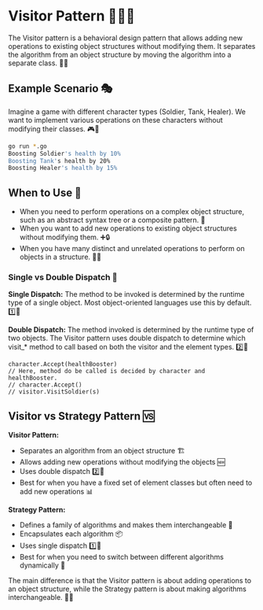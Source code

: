 # Visitor Pattern 🏃‍♂️👀

The Visitor pattern is a behavioral design pattern that allows adding new operations to existing object structures without modifying them. It separates the algorithm from an object structure by moving the algorithm into a separate class. 🧩🔀

## Example Scenario 🎭

Imagine a game with different character types (Soldier, Tank, Healer). We want to implement various operations on these characters without modifying their classes. 🎮👥

```bash
go run *.go
Boosting Soldier's health by 10%
Boosting Tank's health by 20%
Boosting Healer's health by 15%
```

## When to Use 🤔

- When you need to perform operations on a complex object structure, such as an abstract syntax tree or a composite pattern. 🌳
- When you want to add new operations to existing object structures without modifying them. ➕🔒
- When you have many distinct and unrelated operations to perform on objects in a structure. 🔀🔧

### Single vs Double Dispatch 🚀

**Single Dispatch:** The method to be invoked is determined by the runtime type of a single object. Most object-oriented languages use this by default. 1️⃣🎯

**Double Dispatch:** The method invoked is determined by the runtime type of two objects. The Visitor pattern uses double dispatch to determine which visit_* method to call based on both the visitor and the element types. 2️⃣🎯

```golang
character.Accept(healthBooster)
// Here, method do be called is decided by character and healthBooster.
// character.Accept()
// visitor.VisitSoldier(s)  
```

## Visitor vs Strategy Pattern 🆚

**Visitor Pattern:**

- Separates an algorithm from an object structure 🏗️
- Allows adding new operations without modifying the objects 🆕
- Uses double dispatch 2️⃣🚀
- Best for when you have a fixed set of element classes but often need to add new operations 📊

**Strategy Pattern:**

- Defines a family of algorithms and makes them interchangeable 🔄
- Encapsulates each algorithm 📦
- Uses single dispatch 1️⃣🚀
- Best for when you need to switch between different algorithms dynamically 🔀

The main difference is that the Visitor pattern is about adding operations to an object structure, while the Strategy pattern is about making algorithms interchangeable. 🔑🧠
